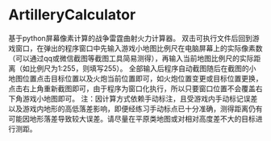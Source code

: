 # ArtilleryCalculator
基于python屏幕像素计算的战争雷霆曲射火力计算器。
双击可执行文件后回到游戏窗口，在弹出的程序窗口中先输入游戏小地图比例尺在电脑屏幕上的实际像素数（可以通过qq或微信截图等截图工具简易测得），再输入当前地图比例尺的实际距离（如比例尺为1:255，则填写255）。
全部输入后程序自动截图随后在截图的小地图位置点击目标位置以及火炮当前位置即可，如火炮位置变更或目标位置更换，点击右上角重新截图即可，由于程序为窗口化执行，所以只要窗口位置不会覆盖右下角游戏小地图即可。
注：因计算方式依赖手动标注，且受游戏内手动标记误差以及游戏内地形的高低落差影响，即便经练习手动标点已十分准确，测得距离仍有可能因地形落差导致较大误差。请尽量在平原类地图或对相对高度差不大的目标进行测距。
